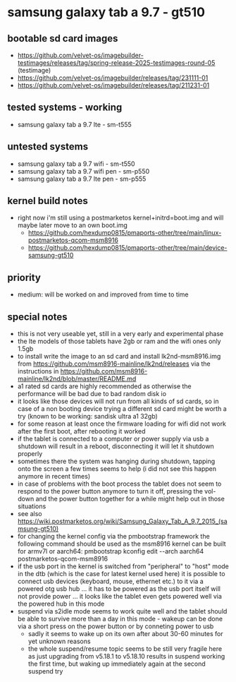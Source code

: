 # samsung galaxy tab a 9.7 - gt510

## bootable sd card images

- https://github.com/velvet-os/imagebuilder-testimages/releases/tag/spring-release-2025-testimages-round-05 (testimage)
- https://github.com/velvet-os/imagebuilder/releases/tag/231111-01
- https://github.com/velvet-os/imagebuilder/releases/tag/211231-01

## tested systems - working

- samsung galaxy tab a 9.7 lte - sm-t555

## untested systems

- samsung galaxy tab a 9.7 wifi - sm-t550
- samsung galaxy tab a 9.7 wifi pen - sm-p550
- samsung galaxy tab a 9.7 lte pen - sm-p555

## kernel build notes

- right now i'm still using a postmarketos kernel+initrd=boot.img and will maybe later move to an own boot.img
  - https://github.com/hexdump0815/pmaports-other/tree/main/linux-postmarketos-qcom-msm8916
  - https://github.com/hexdump0815/pmaports-other/tree/main/device-samsung-gt510

## priority

- medium: will be worked on and improved from time to time

## special notes

- this is not very useable yet, still in a very early and experimental phase
- the lte models of those tablets have 2gb or ram and the wifi ones only 1.5gb
- to install write the image to an sd card and install lk2nd-msm8916.img from https://github.com/msm8916-mainline/lk2nd/releases via the instructions in https://github.com/msm8916-mainline/lk2nd/blob/master/README.md
- a1 rated sd cards are highly recommended as otherwise the performance will be bad due to bad random disk io
- it looks like those devices will not run from all kinds of sd cards, so in case of a non booting device trying a different sd card might be worth a try (known to be working: sandisk ultra a1 32gb)
- for some reason at least once the firmware loading for wifi did not work after the first boot, after rebooting it worked
- if the tablet is connected to a computer or power supply via usb a shutdown will result in a reboot, disconnecting it will let it shutdown properly
- sometimes there the system was hanging during shutdown, tapping onto the screen a few times seems to help (i did not see this happen anymore in recent times)
- in case of problems with the boot process the tablet does not seem to respond to the power button anymore to turn it off, pressing the vol-down and the power button together for a while might help out in those situations
- see also https://wiki.postmarketos.org/wiki/Samsung_Galaxy_Tab_A_9.7_2015_(samsung-gt510)
- for changing the kernel config via the pmbootstrap framework the following command should be used as the msm8916 kernel can be built for armv7l or aarch64: pmbootstrap kconfig edit --arch aarch64 postmarketos-qcom-msm8916
- if the usb port in the kernel is switched from "peripheral" to "host" mode in the dtb (which is the case for latest kernel used here) it is possible to connect usb devices (keyboard, mouse, ethernet etc.) to it via a powered otg usb hub ... it has to be powered as the usb port itself will not provide power ... it looks like the tablet even gets powered well via the powered hub in this mode
- suspend via s2idle mode seems to work quite well and the tablet should be able to survive more than a day in this mode - wakeup can be done via a short press on the power button or by conneting power to usb
  - sadly it seems to wake up on its own after about 30-60 minutes for yet unknown reasons
  - the whole suspend/resume topic seems to be still very fragile here as just upgrading from v5.18.1 to v5.18.10 results in suspend working the first time, but waking up immediately again at the second suspend try
